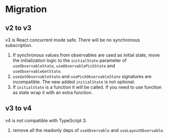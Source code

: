 # Migration

## v2 to v3

v3 is React concurrent mode safe. There will be no synchronous subscription.

1. If synchronous values from observables are used as initial state, move the initialization logic to the `initialState` parameter of `useObservableState`, `useObservablePickState` and `useObservableGetState`.
2. `useGetObservableState` and `usePickObservableState` signatures are incompatible. The new added `initialState` is not optional.
3. If `initialState` is a function it will be called. If you need to use function as state wrap it with an extra function.

## v3 to v4

v4 is not compatible with TypeScript 3.

1. remove all the readonly deps of `useObservable` and `useLayoutObservable`.
